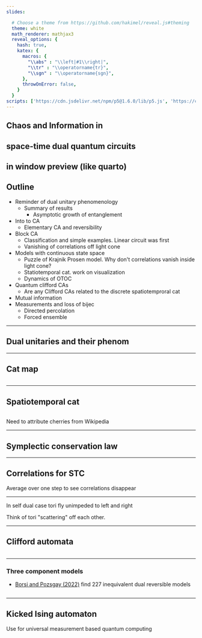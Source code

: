 ```yaml
---
slides:

  # Choose a theme from https://github.com/hakimel/reveal.js#theming
  theme: white
  math_renderer: mathjax3
  reveal_options: {
    hash: true,
    katex: {
      macros: {
        "\\abs" : "\\left|#1\\right|",
        "\\tr" : "\\operatorname{tr}",
        "\\sgn" : "\\operatorname{sgn}",
      },
      throwOnError: false,
    }
  }
scripts: ['https://cdn.jsdelivr.net/npm/p5@1.6.0/lib/p5.js', 'https://cdn.jsdelivr.net/npm/mathjs@11.7.0/lib/browser/math.min.js']
---
```


## Chaos and Information in 
## space-time dual quantum circuits


in window preview (like quarto)
---

## Outline

- Reminder of dual unitary phenomenology
  - Summary of results
    - Asymptotic growth of entanglement
- Into to CA
  - Elementary CA and reversibility
- Block CA
  - Classification and simple examples. Linear circuit was first
  - Vanishing of correlations off light cone
- Models with continuous state space
  - Puzzle of Krajnik Prosen model. Why don't correlations vanish inside light cone?
  - Statiotemporal cat. work on visualization
  - Dynamics of OTOC
- Quantum clifford CAs
  - Are any Clifford CAs related to the discrete spatiotemproral cat
- Mutual information
- Measurements and loss of bijec
  - Directed percolation 
  - Forced ensemble 

---
  
## Dual unitaries and their phenom


---

## Cat map

<script type="module">
import catMap from "./assets/cat.js"
const catMapSketch = new p5(catMap, "cat map")
Reveal.on( 'slidechanged', event => {
  if (!!event.currentSlide.querySelector("#cat-map")) {
    catMapSketch.loop()
  }
  else {
    catMapSketch.noLoop()
  }
} );
</script>

<figure align="center">
<div id="cat map" style="display: inline-block"></div>
</figure>

---

## Spatiotemporal cat

<script type="module" src="./assets/st-cat.js">
</script>

<figure align="center">
<div id="st cat" style="display: inline-block"></div>
</figure>

Need to attribute cherries from Wikipedia

---

## Symplectic conservation law

---

## Correlations for STC

Average over one step to see correlations disappear

---

In self dual case tori fly unimpeded to left and right

Think of tori "scattering" off each other.

---

## Clifford automata

<script type="module">
import sommers from "./assets/sommers-automaton.js"
const sommersSketch = new p5(sommers, "sommers")
Reveal.on( 'slidechanged', event => {
  if (!!event.currentSlide.querySelector("#clifford-automata")) {
    sommersSketch.loop()
  }
  else {
    sommersSketch.noLoop()
  }
} );
</script>

<figure align="center">
<div id="sommers" style="display: inline-block; ; position: relative"></div>
</figure>

---

### Three component models

- [Borsi and Pozsgay (2022)](https://journals.aps.org/prb/abstract/10.1103/PhysRevB.106.014302) find 227 inequivalent dual reversible models 

<script type="module">
import threeComponent from "./assets/three-component-dual-reversible.js"
const threeComponentSketch = new p5(threeComponent, "three-component")
Reveal.on( 'slidechanged', event => {
  if (!!event.currentSlide.querySelector("#three-component-models")) {
    threeComponentSketch.loop()
  }
  else {
    threeComponentSketch.noLoop()
  }
} );
</script>

<figure align="center">
<div id="three-component" style="display: inline-block; position: relative "></div>
</figure>


---

## Kicked Ising automaton

Use for universal measurement based quantum computing

